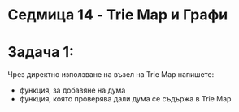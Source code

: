 # Седмица 14 - Trie Map и Графи

Задача 1:
=
Чрез директно използване на възел на Trie Map напишете:
- функция, за добавяне на дума
- функция, която проверява дали дума се съдържа в Trie Map
